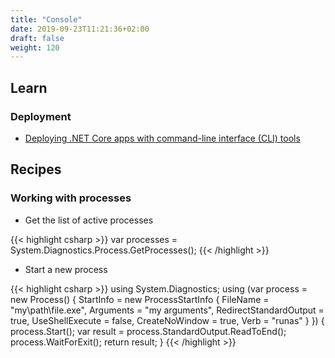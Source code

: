 ```yaml
---
title: "Console"
date: 2019-09-23T11:21:36+02:00
draft: false
weight: 120
---
```


## Learn

### Deployment

- [Deploying .NET Core apps with command-line interface (CLI) tools](https://docs.microsoft.com/en-us/dotnet/core/deploying/deploy-with-cli)

## Recipes

### Working with processes

- Get the list of active processes

{{< highlight csharp >}}
var processes = System.Diagnostics.Process.GetProcesses();
{{< /highlight >}}

- Start a new process

{{< highlight csharp >}}
using System.Diagnostics;
using (var process = new Process()
{
    StartInfo = new ProcessStartInfo
    {
        FileName               = "my\path\file.exe",
        Arguments              = "my arguments",
        RedirectStandardOutput = true,
        UseShellExecute        = false,
        CreateNoWindow         = true,
        Verb                   = "runas"
    }
})
{
    process.Start();
    var result = process.StandardOutput.ReadToEnd();
    process.WaitForExit();
    return result;
}
{{< /highlight >}}
